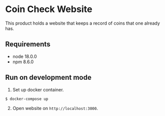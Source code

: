 # Coin Check Website
This product holds a website that keeps a record of coins that one already has.

## Requirements
- node 18.0.0
- npm 8.6.0

## Run on development mode
1. Set up docker container.
```
$ docker-compose up
```
2. Open website on `http://localhost:3000`.
